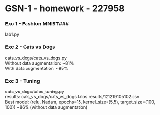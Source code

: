 # GSN-1 - homework - 227958 #

### Exc 1 - Fashion MNIST###

lab1.py

### Exc 2 - Cats vs Dogs ###
cats_vs_dogs/cats_vs_dogs.py  
Without data augmentation:  ~81%  
With data augmentation:     ~85%  

### Exc 3 - Tuning ###
cats_vs_dogs/talos_tuning.py  
results:    cats_vs_dogs/cats_vs_dogs talos results/121219105102.csv  
Best model: (relu, Nadam, epochs=15, kernel_size=(5,5), target_size=(100, 100)) ~86% (without data augmentation)
